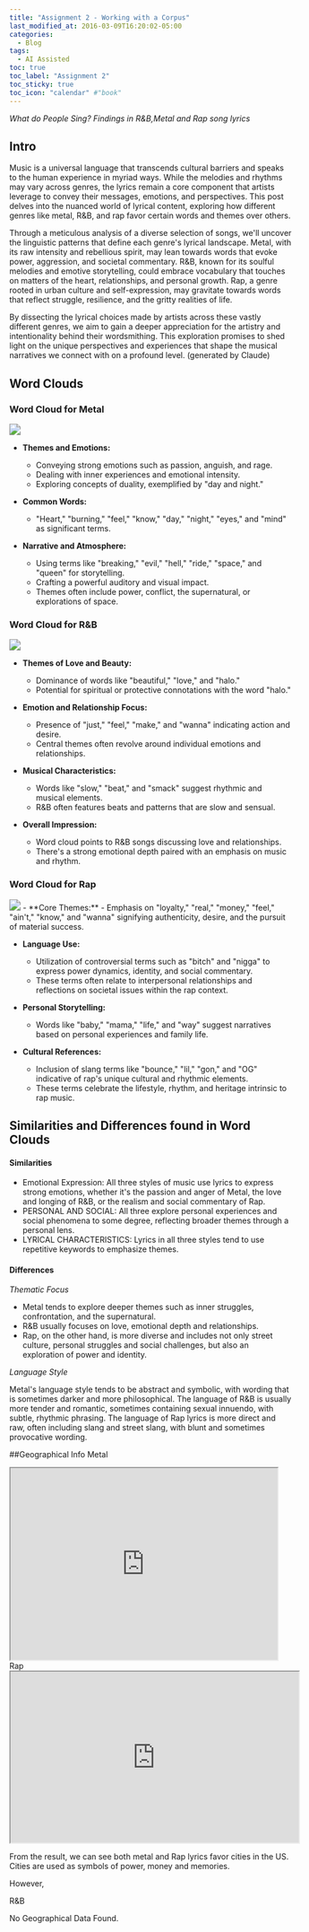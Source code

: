 ```yaml
---
title: "Assignment 2 - Working with a Corpus"
last_modified_at: 2016-03-09T16:20:02-05:00
categories:
  - Blog
tags:
  - AI Assisted
toc: true
toc_label: "Assignment 2"
toc_sticky: true
toc_icon: "calendar" #"book"
---
```


*What do People Sing? Findings in R&B,Metal and Rap song lyrics*

## Intro 

Music is a universal language that transcends cultural barriers and speaks to the human experience in myriad ways. While the melodies and rhythms may vary across genres, the lyrics remain a core component that artists leverage to convey their messages, emotions, and perspectives. This post delves into the nuanced world of lyrical content, exploring how different genres like metal, R&B, and rap favor certain words and themes over others.

Through a meticulous analysis of a diverse selection of songs, we'll uncover the linguistic patterns that define each genre's lyrical landscape. Metal, with its raw intensity and rebellious spirit, may lean towards words that evoke power, aggression, and societal commentary. R&B, known for its soulful melodies and emotive storytelling, could embrace vocabulary that touches on matters of the heart, relationships, and personal growth. Rap, a genre rooted in urban culture and self-expression, may gravitate towards words that reflect struggle, resilience, and the gritty realities of life.

By dissecting the lyrical choices made by artists across these vastly different genres, we aim to gain a deeper appreciation for the artistry and intentionality behind their wordsmithing. This exploration promises to shed light on the unique perspectives and experiences that shape the musical narratives we connect with on a profound level.
(generated by Claude)

## Word Clouds 

### Word Cloud for Metal
<img src="/assets/images/assignment2_corpus/metal-cloud.jpg" style="zoom:125%;" />

- **Themes and Emotions:** 
  - Conveying strong emotions such as passion, anguish, and rage.
  - Dealing with inner experiences and emotional intensity.
  - Exploring concepts of duality, exemplified by "day and night."

- **Common Words:**
  - "Heart," "burning," "feel," "know," "day," "night," "eyes," and "mind" as significant terms.

- **Narrative and Atmosphere:**
  - Using terms like "breaking," "evil," "hell," "ride," "space," and "queen" for storytelling.
  - Crafting a powerful auditory and visual impact.
  - Themes often include power, conflict, the supernatural, or explorations of space.


### Word Cloud for R&B
<img src="/assets/images/assignment2_corpus/rnb_cloud.jpg" style="zoom:125%;" />

- **Themes of Love and Beauty:**
  - Dominance of words like "beautiful," "love," and "halo."
  - Potential for spiritual or protective connotations with the word "halo."

- **Emotion and Relationship Focus:**
  - Presence of "just," "feel," "make," and "wanna" indicating action and desire.
  - Central themes often revolve around individual emotions and relationships.

- **Musical Characteristics:**
  - Words like "slow," "beat," and "smack" suggest rhythmic and musical elements.
  - R&B often features beats and patterns that are slow and sensual.

- **Overall Impression:**
  - Word cloud points to R&B songs discussing love and relationships.
  - There's a strong emotional depth paired with an emphasis on music and rhythm.
  
### Word Cloud for Rap
<img src="/assets/images/assignment2_corpus/rap_cloud.jpg" style="zoom:125%;" />
- **Core Themes:**
  - Emphasis on "loyalty," "real," "money," "feel," "ain't," "know," and "wanna" signifying authenticity, desire, and the pursuit of material success.

- **Language Use:**
  - Utilization of controversial terms such as "bitch" and "nigga" to express power dynamics, identity, and social commentary.
  - These terms often relate to interpersonal relationships and reflections on societal issues within the rap context.

- **Personal Storytelling:**
  - Words like "baby," "mama," "life," and "way" suggest narratives based on personal experiences and family life.

- **Cultural References:**
  - Inclusion of slang terms like "bounce," "lil," "gon," and "OG" indicative of rap's unique cultural and rhythmic elements.
  - These terms celebrate the lifestyle, rhythm, and heritage intrinsic to rap music.


## Similarities and Differences found in Word Clouds

#### Similarities

- Emotional Expression: All three styles of music use lyrics to express strong emotions, whether it's the passion and anger of Metal, the love and longing of R&B, or the realism and social commentary of Rap.
- PERSONAL AND SOCIAL: All three explore personal experiences and social phenomena to some degree, reflecting broader themes through a personal lens.
- LYRICAL CHARACTERISTICS: Lyrics in all three styles tend to use repetitive keywords to emphasize themes.

#### Differences

*Thematic Focus*

- Metal tends to explore deeper themes such as inner struggles, confrontation, and the supernatural.
- R&B usually focuses on love, emotional depth and relationships.
- Rap, on the other hand, is more diverse and includes not only street culture, personal struggles and social challenges, but also an exploration of power and identity.

*Language Style*

Metal's language style tends to be abstract and symbolic, with wording that is sometimes darker and more philosophical.
The language of R&B is usually more tender and romantic, sometimes containing sexual innuendo, with subtle, rhythmic phrasing.
The language of Rap lyrics is more direct and raw, often including slang and street slang, with blunt and sometimes provocative wording.

##Geographical Info
Metal
<iframe style='width: 477px; height: 342px;' src='https://voyant-tools.org/tool/DreamScape/?stopList=keywords-175e934932443757a181ba54187f31e6&overridesId=f7f79031f8bc39caa30b98814cc4ed31&corpus=b9dc7b26e9099b2e1a51be28f2d6f1e9'></iframe>
Rap
<iframe style='width: 515px; height: 305px;' src='https://voyant-tools.org/tool/DreamScape/?stopList=keywords-eb506bd44ca33711ea42bed8a7627f55&overridesId=bbc9b4b26473cc456ec45b87844c135a&corpus=065a4bd902332f0ba0384454a8da37fb'></iframe>

From the result, we can see both metal and Rap lyrics favor cities in the US. Cities are used as symbols of power, money and memories. 

However, 

R&B

No Geographical Data Found.




